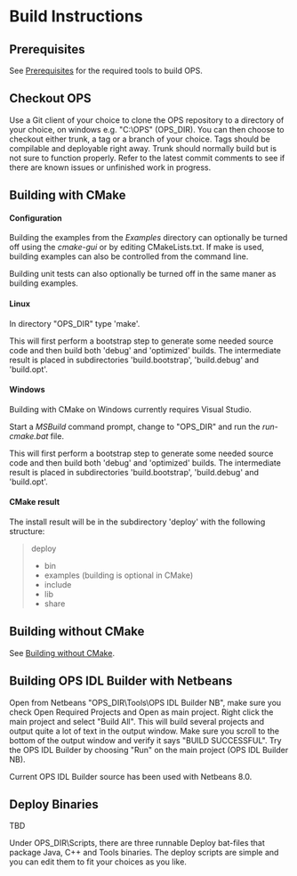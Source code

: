 # Build Instructions #

## Prerequisites ##
See [Prerequisites](Prerequisites.md) for the required tools to build OPS.

## Checkout OPS ##
Use a Git client of your choice to clone the OPS repository to a directory of your choice, on windows e.g. "C:\\OPS" (OPS_DIR). You can then choose to checkout either trunk, a tag or a branch of your choice. Tags should be compilable and deployable right away. Trunk should normally build but is not sure to function properly. Refer to the latest commit comments to see if there are known issues or unfinished work in progress.

## Building with CMake ##
#### Configuration ####
Building the examples from the *Examples* directory can optionally be turned off using the *cmake-gui* or by editing CMakeLists.txt. If make is used, building examples can also be controlled from the command line.

Building unit tests can also optionally be turned off in the same maner as building examples.

#### Linux ####
In directory "OPS_DIR" type 'make'.

This will first perform a bootstrap step to generate some needed source code and then build both 'debug' and 'optimized' builds. The intermediate result is placed in subdirectories 'build.bootstrap', 'build.debug' and 'build.opt'.

#### Windows ####
Building with CMake on Windows currently requires Visual Studio.

Start a *MSBuild* command prompt, change to "OPS_DIR" and run the *run-cmake.bat* file.

This will first perform a bootstrap step to generate some needed source code and then build both 'debug' and 'optimized' builds. The intermediate result is placed in subdirectories 'build.bootstrap', 'build.debug' and 'build.opt'.

#### CMake result ####
The install result will be in the subdirectory 'deploy' with the following structure:

> deploy
>  - bin
>  - examples (building is optional in CMake)
>  - include
>  - lib
>  - share

## Building without CMake ##
See [Building without CMake](BuildingWithoutCMake.md).

## Building OPS IDL Builder with Netbeans ##
Open from Netbeans "OPS_DIR\Tools\OPS IDL Builder NB", make sure you check Open Required Projects and Open as main project. Right click the main project and select "Build All". This will build several projects and output quite a lot of text in the output window. Make sure you scroll to the bottom of the output window and verify it says "BUILD SUCCESSFUL". Try the OPS IDL Builder by choosing "Run" on the main project (OPS IDL Builder NB).

Current OPS IDL Builder source has been used with Netbeans 8.0.

## Deploy Binaries ##
TBD

Under OPS_DIR\Scripts, there are three runnable Deploy bat-files that package Java, C++ and Tools binaries. The deploy scripts are simple and you can edit them to fit your choices as you like.
